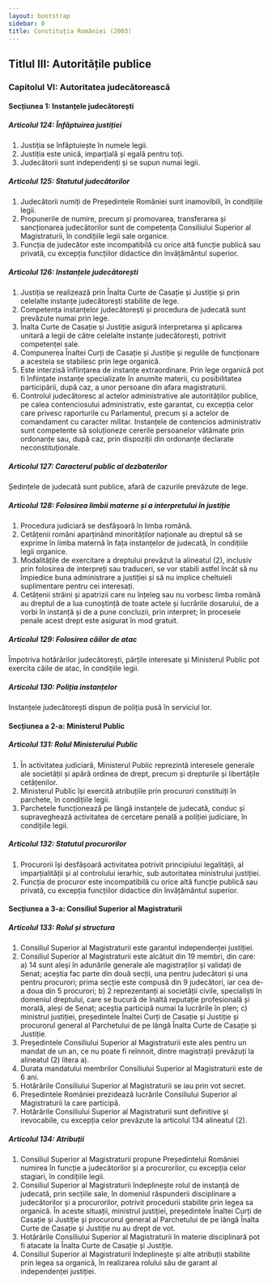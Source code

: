 ```yaml
---
layout: bootstrap
sidebar: 0
title: Constituția României (2003)
---
```


## Titlul III: Autoritățile publice

### Capitolul VI: Autoritatea judecătorească

#### Secțiunea 1: Instanțele judecătorești

##### **Articolul 124**: *Înfăptuirea justiției*

1. Justiția se înfăptuiește în numele legii.
1. Justiția este unică, imparțială și egală pentru toți.
1. Judecătorii sunt independenți și se supun numai legii.

##### **Articolul 125**: *Statutul judecătorilor*

1. Judecătorii numiți de Președintele României sunt inamovibili, în condițiile legii.
1. Propunerile de numire, precum și promovarea, transferarea și sancționarea judecătorilor sunt de competența Consiliului Superior al Magistraturii, în condițiile legii sale organice.
1. Funcția de judecător este incompatibilă cu orice altă funcție publică sau privată, cu excepția funcțiilor didactice din învățământul superior.

##### **Articolul 126**: *Instanțele judecătorești*

1. Justiția se realizează prin Înalta Curte de Casație și Justiție și prin celelalte instanțe judecătorești stabilite de lege.
1. Competența instanțelor judecătorești și procedura de judecată sunt prevăzute numai prin lege.
1. Înalta Curte de Casație și Justiție asigură interpretarea și aplicarea unitară a legii de către celelalte instanțe judecătorești, potrivit competenței sale.
1. Compunerea Înaltei Curți de Casație și Justiție și regulile de funcționare a acesteia se stabilesc prin lege organică.
1. Este interzisă înființarea de instanțe extraordinare. Prin lege organică pot fi înființate instanțe specializate în anumite materii, cu posibilitatea participării, după caz, a unor persoane din afara magistraturii.
1. Controlul judecătoresc al actelor administrative ale autorităților publice, pe calea contenciosului administrativ, este garantat, cu excepția celor care privesc raporturile cu Parlamentul, precum și a actelor de comandament cu caracter militar. Instanțele de contencios administrativ sunt competente să soluționeze cererile persoanelor vătămate prin ordonanțe sau, după caz, prin dispoziții din ordonanțe declarate neconstituționale.

##### **Articolul 127**: *Caracterul public al dezbaterilor*

Ședințele de judecată sunt publice, afară de cazurile prevăzute de lege.

##### **Articolul 128**: *Folosirea limbii materne și a interpretului în justiție*

1. Procedura judiciară se desfășoară în limba română.
1. Cetățenii români aparținând minorităților naționale au dreptul să se exprime în limba maternă în fața instanțelor de judecată, în condițiile legii organice.
1. Modalitățile de exercitare a dreptului prevăzut la alineatul (2), inclusiv prin folosirea de interpreți sau traduceri, se vor stabili astfel încât să nu împiedice buna administrare a justiției și să nu implice cheltuieli suplimentare pentru cei interesați.
1. Cetățenii străini și apatrizii care nu înțeleg sau nu vorbesc limba română au dreptul de a lua cunoștință de toate actele și lucrările dosarului, de a vorbi în instanță și de a pune concluzii, prin interpret; în procesele penale acest drept este asigurat în mod gratuit.

##### **Articolul 129**: *Folosirea căilor de atac*

Împotriva hotărârilor judecătorești, părțile interesate și Ministerul Public pot exercita căile de atac, în condițiile legii.

##### **Articolul 130**: *Poliția instanțelor*

Instanțele judecătorești dispun de poliția pusă în serviciul lor.

#### Secțiunea a 2-a: Ministerul Public

##### **Articolul 131**: *Rolul Ministerului Public*

1. În activitatea judiciară, Ministerul Public reprezintă interesele generale ale societății și apără ordinea de drept, precum și drepturile și libertățile cetățenilor.
1. Ministerul Public își exercită atribuțiile prin procurori constituiți în parchete, în condițiile legii.
1. Parchetele funcționează pe lângă instanțele de judecată, conduc și supraveghează activitatea de cercetare penală a poliției judiciare, în condițiile legii.

##### **Articolul 132**: *Statutul procurorilor*

1. Procurorii își desfășoară activitatea potrivit principiului legalității, al imparțialității și al controlului ierarhic, sub autoritatea ministrului justiției.
1. Funcția de procuror este incompatibilă cu orice altă funcție publică sau privată, cu excepția funcțiilor didactice din învățământul superior.

#### Secțiunea a 3-a: Consiliul Superior al Magistraturii

##### **Articolul 133**: *Rolul și structura*

1. Consiliul Superior al Magistraturii este garantul independenței justiției.
1. Consiliul Superior al Magistraturii este alcătuit din 19 membri, din care:
a) 14 sunt aleși în adunările generale ale magistraților și validați de Senat; aceștia fac parte din două secții, una pentru judecători și una pentru procurori; prima secție este compusă din 9 judecători, iar cea de-a doua din 5 procurori;
b) 2 reprezentanți ai societății civile, specialiști în domeniul dreptului, care se bucură de înaltă reputație profesională și morală, aleși de Senat; aceștia participă numai la lucrările în plen;
c) ministrul justiției, președintele Înaltei Curți de Casație și Justiție și procurorul general al Parchetului de pe lângă Înalta Curte de Casație și Justiție.
1. Președintele Consiliului Superior al Magistraturii este ales pentru un mandat de un an, ce nu poate fi reînnoit, dintre magistrații prevăzuți la alineatul (2) litera a).
1. Durata mandatului membrilor Consiliului Superior al Magistraturii este de 6 ani.
1. Hotărârile Consiliului Superior al Magistraturii se iau prin vot secret.
1. Președintele României prezidează lucrările Consiliului Superior al Magistraturii la care participă.
1. Hotărârile Consiliului Superior al Magistraturii sunt definitive și irevocabile, cu excepția celor prevăzute la articolul 134 alineatul (2).

##### **Articolul 134**: *Atribuții*

1. Consiliul Superior al Magistraturii propune Președintelui României numirea în funcție a judecătorilor și a procurorilor, cu excepția celor stagiari, în condițiile legii.
1. Consiliul Superior al Magistraturii îndeplinește rolul de instanță de judecată, prin secțiile sale, în domeniul răspunderii disciplinare a judecătorilor și a procurorilor, potrivit procedurii stabilite prin legea sa organică. În aceste situații, ministrul justiției, președintele Înaltei Curți de Casație și Justiție și procurorul general al Parchetului de pe lângă Înalta Curte de Casație și Justiție nu au drept de vot.
1. Hotărârile Consiliului Superior al Magistraturii în materie disciplinară pot fi atacate la Înalta Curte de Casație și Justiție.
1. Consiliul Superior al Magistraturii îndeplinește și alte atribuții stabilite prin legea sa organică, în realizarea rolului său de garant al independenței justiției.